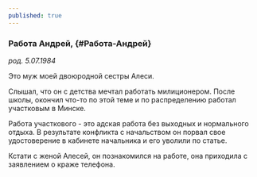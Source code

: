 ```yaml
---
published: true
---
```


### Работа Андрей,  {#Работа-Андрей}

_род. 5.07.1984_

Это муж моей двоюродной сестры Алеси.

Слышал, что он с детства мечтал работать милиционером. 
После школы, окончил что-то по этой теме и по распределению работал участковым в Минске.

Работа участкового - это адская работа без выходных и нормального отдыха. 
В результате конфликта с начальством он порвал свое удостоверение в кабинете начальника и его уволили по статье.

Кстати с женой Алесей, он познакомился на работе, она приходила с заявлением о краже телефона. 

        
